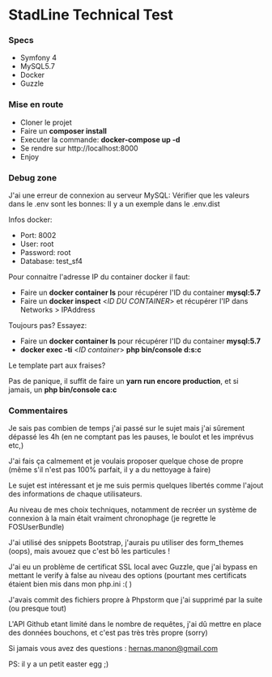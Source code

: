 # StadLine Technical Test

### Specs
* Symfony 4
* MySQL5.7
* Docker
* Guzzle

### Mise en route

* Cloner le projet
* Faire un **composer install**
* Executer la commande: **docker-compose up -d**
* Se rendre sur http://localhost:8000
* Enjoy

### Debug zone

J'ai une erreur de connexion au serveur MySQL:
Vérifier que les valeurs dans le .env sont les bonnes:
Il y a un exemple dans le .env.dist

Infos docker:
* Port: 8002
* User: root
* Password: root
* Database: test_sf4

Pour connaitre l'adresse IP du container docker il faut:
* Faire un **docker container ls** pour récupérer l'ID du container **mysql:5.7**
* Faire un **docker inspect** <*ID DU CONTAINER*> et récupérer l'IP dans Networks > IPAddress
  
Toujours pas?
Essayez:
* Faire un **docker container ls** pour récupérer l'ID du container **mysql:5.7**
* **docker exec -ti** <*ID container*> **php bin/console d:s:c**


Le template part aux fraises?

Pas de panique, il suffit de faire un **yarn run encore production**, et si jamais, un **php bin/console ca:c**

### Commentaires

Je sais pas combien de temps j'ai passé sur le sujet mais j'ai sûrement dépassé les 4h (en ne comptant pas les pauses, le boulot et les imprévus etc,)

J'ai fais ça calmement et je voulais proposer quelque chose de propre (même s'il n'est pas 100% parfait, il y a du nettoyage à faire)

Le sujet est intéressant et je me suis permis quelques libertés comme l'ajout des informations de chaque utilisateurs.

Au niveau de mes choix techniques, notamment de recréer un système de connexion à la main était vraiment chronophage (je regrette le FOSUserBundle)

J'ai utilisé des snippets Bootstrap, j'aurais pu utiliser des form_themes (oops), mais avouez que c'est bô les particules !

J'ai eu un problème de certificat SSL local avec Guzzle, que j'ai bypass en mettant le verify à false au niveau des options (pourtant mes certificats étaient bien mis dans mon php.ini :( )

J'avais commit des fichiers propre à Phpstorm que j'ai supprimé par la suite (ou presque tout)

L'API Github etant limité dans le nombre de requêtes, j'ai dû mettre en place des données bouchons, et c'est pas très très propre (sorry)


Si jamais vous avez des questions : hernas.manon@gmail.com


PS: il y a un petit easter egg ;)
